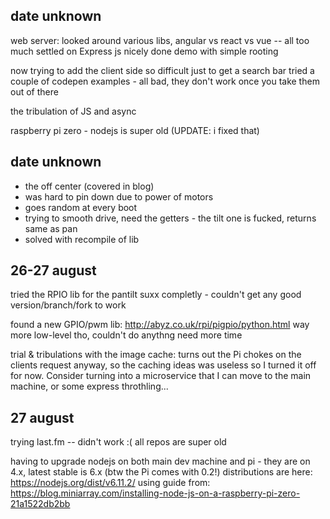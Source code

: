 date unknown
------------
web server: looked around various libs, angular vs react vs vue -- all too much
settled on Express js
nicely done demo with simple rooting

now trying to add the client side
so difficult just to get a search bar
tried a couple of codepen examples - all bad, they don't work once you take them out of there

the tribulation of JS and async

raspberry pi zero - nodejs is super old (UPDATE: i fixed that)

date unknown
------------
* the off center (covered in blog)
* was hard to pin down due to power of motors
* goes random at every boot
* trying to smooth drive, need the getters - the tilt one is fucked, returns same as pan
* solved with recompile of lib

26-27 august
------------
tried the RPIO lib for the pantilt
suxx completly - couldn't get any good version/branch/fork to work

found a new GPIO/pwm lib: http://abyz.co.uk/rpi/pigpio/python.html
way more low-level tho, couldn't do anythng need more time

trial & tribulations with the image cache: turns out the Pi chokes on the <img> clients request anyway, so the caching ideas was useless so I turned it off for now. Consider turning into a microservice that I can move to the main machine, or some express throthling...

27 august
---------
trying last.fm -- didn't work :( all repos are super old

having to upgrade nodejs on both main dev machine and pi - they are on 4.x, latest stable is 6.x (btw the Pi comes with 0.2!)
distributions are here: https://nodejs.org/dist/v6.11.2/
using guide from: https://blog.miniarray.com/installing-node-js-on-a-raspberry-pi-zero-21a1522db2bb

